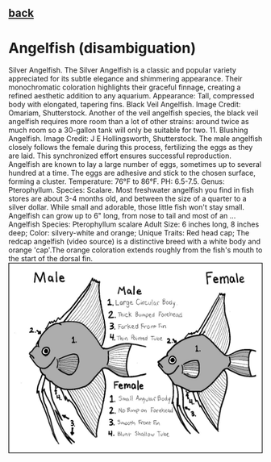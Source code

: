 ## [back](../index.md) 
# Angelfish (disambiguation)
Silver Angelfish. The Silver Angelfish is a classic and popular variety appreciated for its subtle elegance and shimmering appearance. Their monochromatic coloration highlights their graceful finnage, creating a refined aesthetic addition to any aquarium. Appearance: Tall, compressed body with elongated, tapering fins. Black Veil Angelfish. Image Credit: Omariam, Shutterstock. Another of the veil angelfish species, the black veil angelfish requires more room than a lot of other strains: around twice as much room so a 30-gallon tank will only be suitable for two. 11. Blushing Angelfish. Image Credit: J E Hollingsworth, Shutterstock. The male angelfish closely follows the female during this process, fertilizing the eggs as they are laid. This synchronized effort ensures successful reproduction. Angelfish are known to lay a large number of eggs, sometimes up to several hundred at a time. The eggs are adhesive and stick to the chosen surface, forming a cluster. Temperature: 76°F to 86°F. PH: 6.5-7.5. Genus: Pterophyllum. Species: Scalare. Most freshwater angelfish you find in fish stores are about 3-4 months old, and between the size of a quarter to a silver dollar. While small and adorable, those little fish won't stay small. Angelfish can grow up to 6" long, from nose to tail and most of an ... Angelfish Species: Pterophyllum scalare Adult Size: 6 inches long, 8 inches deep; Color: silvery-white and orange; Unique Traits: Red head cap; The redcap angelfish (video source) is a distinctive breed with a white body and orange 'cap'.The orange coloration extends roughly from the fish's mouth to the start of the dorsal fin.
![zdjecie ryby :)](../fotki/Angelfish_disambiguation.jpg)
